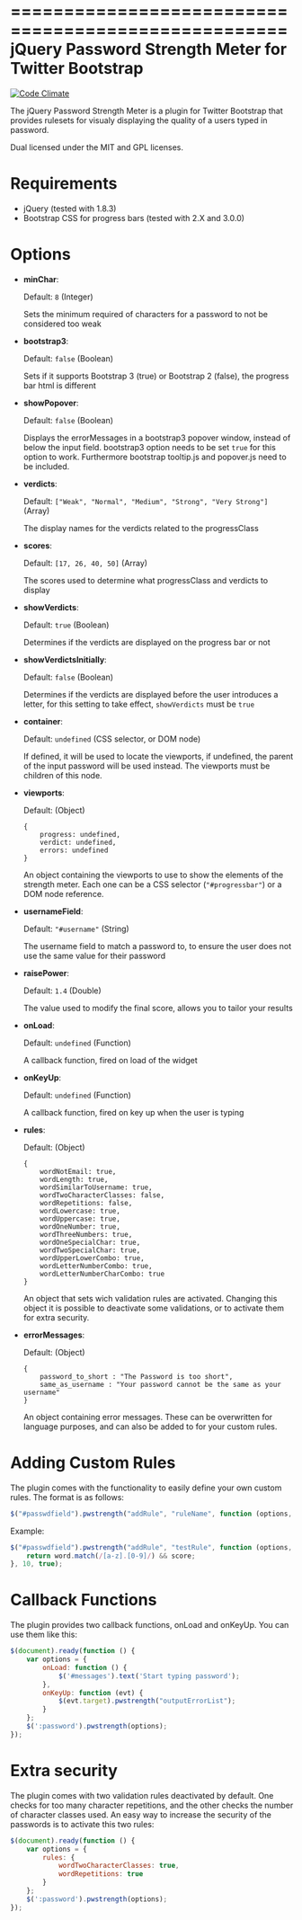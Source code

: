 ====================================================
jQuery Password Strength Meter for Twitter Bootstrap
====================================================

[![Code Climate](https://codeclimate.com/github/ablanco/jquery.pwstrength.bootstrap.png)](https://codeclimate.com/github/ablanco/jquery.pwstrength.bootstrap)

The jQuery Password Strength Meter is a plugin for Twitter Bootstrap that
provides rulesets for visualy displaying the quality of a users typed in
password.

Dual licensed under the MIT and GPL licenses.

Requirements
============

* jQuery (tested with 1.8.3)
* Bootstrap CSS for progress bars (tested with 2.X and 3.0.0)


Options
=======

* __minChar__:

  Default: `8` (Integer)

  Sets the minimum required of characters for a password to not be considered
  too weak

* __bootstrap3__:

  Default: `false` (Boolean)

  Sets if it supports Bootstrap 3 (true) or Bootstrap 2 (false), the progress
  bar html is different

* __showPopover__:

  Default: `false` (Boolean)

  Displays the errorMessages in a bootstrap3 popover window, instead of
  below the input field.
  bootstrap3 option needs to be set `true` for this option to work.
  Furthermore bootstrap tooltip.js and popover.js need to be included.

* __verdicts__:

  Default: `["Weak", "Normal", "Medium", "Strong", "Very Strong"]` (Array)

  The display names for the verdicts related to the progressClass

* __scores__:

  Default: `[17, 26, 40, 50]` (Array)

  The scores used to determine what progressClass and verdicts to display

* __showVerdicts__:

  Default: `true` (Boolean)

  Determines if the verdicts are displayed on the progress bar or not

* __showVerdictsInitially__:

  Default: `false` (Boolean)

  Determines if the verdicts are displayed before the user introduces a letter,
  for this setting to take effect, `showVerdicts` must be `true`

* __container__:

  Default: `undefined` (CSS selector, or DOM node)

  If defined, it will be used to locate the viewports, if undefined, the parent
  of the input password will be used instead. The viewports must be children of
  this node.

* __viewports__:

  Default: (Object)

  ```
  {
      progress: undefined,
      verdict: undefined,
      errors: undefined
  }
  ```

  An object containing the viewports to use to show the elements of the
  strength meter. Each one can be a CSS selector (`"#progressbar"`) or a DOM
  node reference.

* __usernameField__:

  Default: `"#username"` (String)

  The username field to match a password to, to ensure the user does not use
  the same value for their password

* __raisePower__:

  Default: `1.4` (Double)

  The value used to modify the final score, allows you to tailor your results

* __onLoad__:

  Default: `undefined` (Function)

  A callback function, fired on load of the widget

* __onKeyUp__:

  Default: `undefined` (Function)

  A callback function, fired on key up when the user is typing

* __rules__:

  Default: (Object)

  ```
  {
      wordNotEmail: true,
      wordLength: true,
      wordSimilarToUsername: true,
      wordTwoCharacterClasses: false,
      wordRepetitions: false,
      wordLowercase: true,
      wordUppercase: true,
      wordOneNumber: true,
      wordThreeNumbers: true,
      wordOneSpecialChar: true,
      wordTwoSpecialChar: true,
      wordUpperLowerCombo: true,
      wordLetterNumberCombo: true,
      wordLetterNumberCharCombo: true
  }
  ```

  An object that sets wich validation rules are activated. Changing this object
  it is possible to deactivate some validations, or to activate them for
  extra security.

* __errorMessages__:

  Default: (Object)

  ```
  {
      password_to_short : "The Password is too short",
      same_as_username : "Your password cannot be the same as your username"
  }
  ```

  An object containing error messages.  These can be overwritten for language
  purposes, and can also be added to for your custom rules.


Adding Custom Rules
===================

The plugin comes with the functionality to easily define your own custom rules.
The format is as follows:

```javascript
$("#passwdfield").pwstrength("addRule", "ruleName", function (options, word, score) {}, rule_score, rule_enabled);
```

Example:

```javascript
$("#passwdfield").pwstrength("addRule", "testRule", function (options, word, score) {
    return word.match(/[a-z].[0-9]/) && score;
}, 10, true);
```


Callback Functions
==================

The plugin provides two callback functions, onLoad and onKeyUp.  You can use
them like this:

```javascript
$(document).ready(function () {
    var options = {
        onLoad: function () {
            $('#messages').text('Start typing password');
        },
        onKeyUp: function (evt) {
            $(evt.target).pwstrength("outputErrorList");
        }
    };
    $(':password').pwstrength(options);
});
```


Extra security
==============

The plugin comes with two validation rules deactivated by default. One checks
for too many character repetitions, and the other checks the number of
character classes used. An easy way to increase the security of the passwords
is to activate this two rules:

```javascript
$(document).ready(function () {
    var options = {
        rules: {
            wordTwoCharacterClasses: true,
            wordRepetitions: true
        }
    };
    $(':password').pwstrength(options);
});
```
